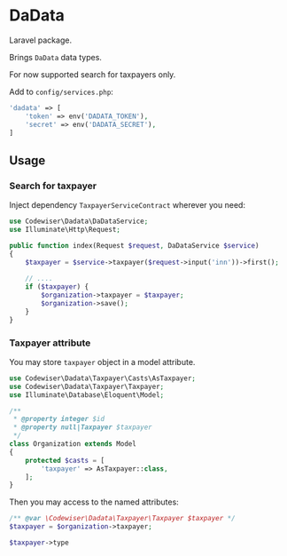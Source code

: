 # DaData

Laravel package.

Brings `DaData` data types.

For now supported search for taxpayers only.

Add to `config/services.php`:

```php
'dadata' => [
    'token' => env('DADATA_TOKEN'),
    'secret' => env('DADATA_SECRET'),
]
```

## Usage

### Search for taxpayer

Inject dependency `TaxpayerServiceContract` wherever you need:

```php
use Codewiser\Dadata\DaDataService;
use Illuminate\Http\Request;

public function index(Request $request, DaDataService $service)
{
    $taxpayer = $service->taxpayer($request->input('inn'))->first();
    
    // ....
    if ($taxpayer) {
        $organization->taxpayer = $taxpayer;
        $organization->save();
    }
}
```

### Taxpayer attribute

You may store `taxpayer` object in a model attribute.

```php
use Codewiser\Dadata\Taxpayer\Casts\AsTaxpayer;
use Codewiser\Dadata\Taxpayer\Taxpayer;
use Illuminate\Database\Eloquent\Model;

/**
 * @property integer $id
 * @property null|Taxpayer $taxpayer 
 */
class Organization extends Model
{
    protected $casts = [
        'taxpayer' => AsTaxpayer::class,    
    ];
}
```

Then you may access to the named attributes:

```php
/** @var \Codewiser\Dadata\Taxpayer\Taxpayer $taxpayer */
$taxpayer = $organization->taxpayer;

$taxpayer->type
```


